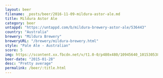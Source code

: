 ```yaml
---
layout: beer
filename: _posts/beer/2016-11-09-mildura-astor-ale.md
title: Mildura Astor Ale
category: beer
untappd: "https://untappd.com/b/mildura-brewery-astor-ale/536443"
country: "Australia"
brewery: "Mildura Brewery"
breweryURL: "/brewery/mildura-brewery.html"
style: "Pale Ale - Australian"
score: 5
img: https://scontent.xx.fbcdn.net/v/t1.0-0/p480x480/10945640_10153053840143745_2674301376011904832_n.jpg?_nc_cat=105&_nc_ht=scontent.xx&oh=1a9b0095776eae7789bbab2d3db15ccf&oe=5C778C23
beer-date: "2015-01-28"
desc: "Pretty average"
permalink: /beer/:title.html
---
```

